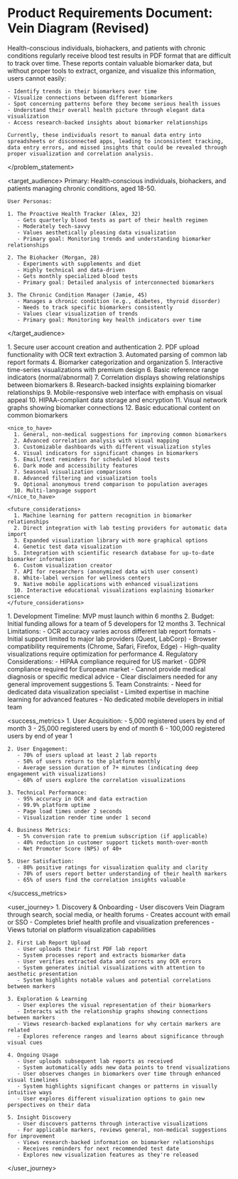 # Product Requirements Document: Vein Diagram (Revised)

<prd>
  <problem_statement>
    Health-conscious individuals, biohackers, and patients with chronic conditions regularly receive blood test results in PDF format that are difficult to track over time. These reports contain valuable biomarker data, but without proper tools to extract, organize, and visualize this information, users cannot easily:
    
    - Identify trends in their biomarkers over time
    - Visualize connections between different biomarkers
    - Spot concerning patterns before they become serious health issues
    - Understand their overall health picture through elegant data visualization
    - Access research-backed insights about biomarker relationships
    
    Currently, these individuals resort to manual data entry into spreadsheets or disconnected apps, leading to inconsistent tracking, data entry errors, and missed insights that could be revealed through proper visualization and correlation analysis.
  </problem_statement>

  <target_audience>
    Primary: Health-conscious individuals, biohackers, and patients managing chronic conditions, aged 18-50.
    
    User Personas:
    
    1. The Proactive Health Tracker (Alex, 32)
       - Gets quarterly blood tests as part of their health regimen
       - Moderately tech-savvy
       - Values aesthetically pleasing data visualization
       - Primary goal: Monitoring trends and understanding biomarker relationships
    
    2. The Biohacker (Morgan, 28)
       - Experiments with supplements and diet
       - Highly technical and data-driven
       - Gets monthly specialized blood tests
       - Primary goal: Detailed analysis of interconnected biomarkers
    
    3. The Chronic Condition Manager (Jamie, 45)
       - Manages a chronic condition (e.g., diabetes, thyroid disorder)
       - Needs to track specific biomarkers consistently
       - Values clear visualization of trends
       - Primary goal: Monitoring key health indicators over time
  </target_audience>

  <features>
    <must_have>
      1. Secure user account creation and authentication
      2. PDF upload functionality with OCR text extraction
      3. Automated parsing of common lab report formats
      4. Biomarker categorization and organization
      5. Interactive time-series visualizations with premium design
      6. Basic reference range indicators (normal/abnormal)
      7. Correlation displays showing relationships between biomarkers
      8. Research-backed insights explaining biomarker relationships
      9. Mobile-responsive web interface with emphasis on visual appeal
      10. HIPAA-compliant data storage and encryption
      11. Visual network graphs showing biomarker connections
      12. Basic educational content on common biomarkers
    </must_have>

    <nice_to_have>
      1. General, non-medical suggestions for improving common biomarkers
      2. Advanced correlation analysis with visual mapping
      3. Customizable dashboards with different visualization styles
      4. Visual indicators for significant changes in biomarkers
      5. Email/text reminders for scheduled blood tests
      6. Dark mode and accessibility features
      7. Seasonal visualization comparisons
      8. Advanced filtering and visualization tools
      9. Optional anonymous trend comparison to population averages
      10. Multi-language support
    </nice_to_have>

    <future_considerations>
      1. Machine learning for pattern recognition in biomarker relationships
      2. Direct integration with lab testing providers for automatic data import
      3. Expanded visualization library with more graphical options
      4. Genetic test data visualization
      5. Integration with scientific research database for up-to-date biomarker information
      6. Custom visualization creator
      7. API for researchers (anonymized data with user consent)
      8. White-label version for wellness centers
      9. Native mobile applications with enhanced visualizations
      10. Interactive educational visualizations explaining biomarker science
    </future_considerations>
  </features>

  <constraints>
    1. Development Timeline: MVP must launch within 6 months
    2. Budget: Initial funding allows for a team of 5 developers for 12 months
    3. Technical Limitations:
       - OCR accuracy varies across different lab report formats
       - Initial support limited to major lab providers (Quest, LabCorp)
       - Browser compatibility requirements (Chrome, Safari, Firefox, Edge)
       - High-quality visualizations require optimization for performance
    4. Regulatory Considerations:
       - HIPAA compliance required for US market
       - GDPR compliance required for European market
       - Cannot provide medical diagnosis or specific medical advice
       - Clear disclaimers needed for any general improvement suggestions
    5. Team Constraints:
       - Need for dedicated data visualization specialist
       - Limited expertise in machine learning for advanced features
       - No dedicated mobile developers in initial team
  </constraints>

  <success_metrics>
    1. User Acquisition:
       - 5,000 registered users by end of month 3
       - 25,000 registered users by end of month 6
       - 100,000 registered users by end of year 1
    
    2. User Engagement:
       - 70% of users upload at least 2 lab reports
       - 50% of users return to the platform monthly
       - Average session duration of 7+ minutes (indicating deep engagement with visualizations)
       - 60% of users explore the correlation visualizations
    
    3. Technical Performance:
       - 95% accuracy in OCR and data extraction
       - 99.9% platform uptime
       - Page load times under 2 seconds
       - Visualization render time under 1 second
    
    4. Business Metrics:
       - 5% conversion rate to premium subscription (if applicable)
       - 40% reduction in customer support tickets month-over-month
       - Net Promoter Score (NPS) of 40+
    
    5. User Satisfaction:
       - 80% positive ratings for visualization quality and clarity
       - 70% of users report better understanding of their health markers
       - 65% of users find the correlation insights valuable
  </success_metrics>

  <user_journey>
    1. Discovery & Onboarding
       - User discovers Vein Diagram through search, social media, or health forums
       - Creates account with email or SSO
       - Completes brief health profile and visualization preferences
       - Views tutorial on platform visualization capabilities
    
    2. First Lab Report Upload
       - User uploads their first PDF lab report
       - System processes report and extracts biomarker data
       - User verifies extracted data and corrects any OCR errors
       - System generates initial visualizations with attention to aesthetic presentation
       - System highlights notable values and potential correlations between markers
    
    3. Exploration & Learning
       - User explores the visual representation of their biomarkers
       - Interacts with the relationship graphs showing connections between markers
       - Views research-backed explanations for why certain markers are related
       - Explores reference ranges and learns about significance through visual cues
    
    4. Ongoing Usage
       - User uploads subsequent lab reports as received
       - System automatically adds new data points to trend visualizations
       - User observes changes in biomarkers over time through enhanced visual timelines
       - System highlights significant changes or patterns in visually intuitive ways
       - User explores different visualization options to gain new perspectives on their data
    
    5. Insight Discovery
       - User discovers patterns through interactive visualizations
       - For applicable markers, reviews general, non-medical suggestions for improvement
       - Views research-backed information on biomarker relationships
       - Receives reminders for next recommended test date
       - Explores new visualization features as they're released
  </user_journey>
</prd>